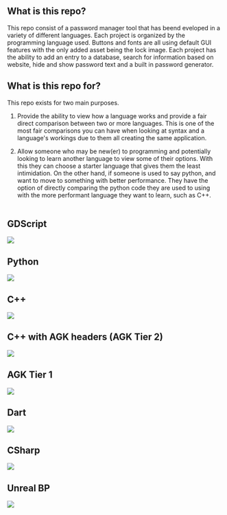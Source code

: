 ## What is this repo? <br>
This repo consist of a password manager tool that has beend eveloped in a variety of different languages. Each project is organized by the programming language used. Buttons and fonts are all using default GUI features with the only added asset being the lock image. Each project has the ability to add an entry to a database, search for information based on website, hide and show password text and a built in password generator.


## What is this repo for? <br>
This repo exists for two main purposes.

1. Provide the ability to view how a language works and provide a fair direct comparison between two or more languages. This is one of the most fair comparisons you can have when looking at syntax and a language's workings due to them all creating the same application.

2. Allow someone who may be new(er) to programming and potentially looking to learn another language to view some of their options. With this they can choose a starter language that gives them the least intimidation. On the other hand, if someone is used to say python, and want to move to something with better performance. They have the option of directly comparing the python code they are used to using with the more performant language they want to learn, such as C++.
 <br> <br>

## GDScript <br>
<img src="images/GDScript.png">
 <br>

## Python <br>
<img src="images/Python.png">
 <br>

## C++ <br>
<img src="images/CPP.png">
 <br>

## C++ with AGK headers (AGK Tier 2)<br>
<img src="images/CPP_AGK.png">
 <br>

## AGK Tier 1 <br>
<img src="images/Tier1.png">
 <br>

## Dart <br>
<img src="images/Dart.png">

## CSharp <br>
<img src="images/CSharp_Unity.png">

## Unreal BP <br>
<img src="images/Unreal_BP.png">